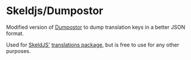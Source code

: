 # Skeldjs/Dumpostor

Modified version of [Dumpostor](https://github.com/js6pak/Dumpostor) to dump translation keys in a better JSON format.

Used for [SkeldJS'](https://github.com/SkeldJS/SkeldJS) [translations package](https://github.com/SkeldJS/SkeldJS/tree/master/packages/translations), but is free to use for any other purposes.